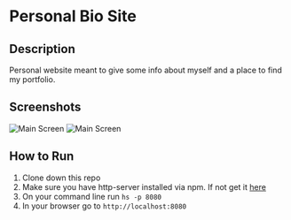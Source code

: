 # Personal Bio Site

## Description

Personal website meant to give some info about myself and a place to find my portfolio.

## Screenshots

![Main Screen](../../Screenshots/screenShot1.png)
![Main Screen](../../Screenshots/screenShot2.png)

## How to Run

1. Clone down this repo
1. Make sure you have http-server installed via npm. If not get it
   [here](https://www.npmjs.com/package/http-server)
1. On your command line run `hs -p 8080`
1. In your browser go to `http://localhost:8080`
